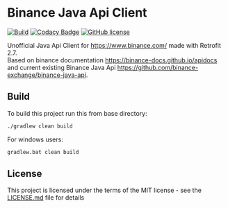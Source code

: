 # Binance Java Api Client

[![Build](https://github.com/faystmax/binance-api-client/workflows/Build/badge.svg)](https://github.com/faystmax/binance-api-client/actions?query=workflow%3ABuild)
[![Codacy Badge](https://app.codacy.com/project/badge/Grade/44142f9dd06748ffa7a93b8432a306a8)](https://www.codacy.com/manual/faystmax/binance-api-client?utm_source=github.com&amp;utm_medium=referral&amp;utm_content=faystmax/binance-api-client&amp;utm_campaign=Badge_Grade)
[![GitHub license](https://img.shields.io/badge/License-MIT-blue.svg)](https://github.com/faystmax/binance-api-client/blob/master/LICENSE.md)

Unofficial Java Api Client for <https://www.binance.com/> made with Retrofit 2.7.<br>
Based on binance documentation <https://binance-docs.github.io/apidocs>
and current existing Binance Java Api <https://github.com/binance-exchange/binance-java-api>.

## Build
To build this project run this from base directory:
```cmd
./gradlew clean build
```
For windows users:
```cmd
gradlew.bat clean build
```

## License

This project is licensed under the terms of the MIT license - see the [LICENSE.md](LICENSE.md) file for details
